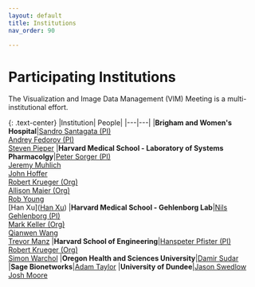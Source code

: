 ```yaml
---
layout: default
title: Institutions
nav_order: 90

---
```


# Participating Institutions

The Visualization and Image Data Management (VIM) Meeting is a multi-institutional effort.

{: .text-center}
|Institution| People|
|---|---|
|**Brigham and Women's Hospital**|[Sandro Santagata (PI)](https://connects.catalyst.harvard.edu/Profiles/display/Person/28545)<br>[Andrey Fedorov (PI)](http://fedorov.github.io/)<br>[Steven Pieper](https://nac.spl.harvard.edu/people/steve-pieper)
|**Harvard Medical School - Laboratory of Systems Pharmacolgy**|[Peter Sorger (PI)](https://sorger.med.harvard.edu/people/peter-sorger-phd/)<br>[Jeremy Muhlich](https://github.com/jmuhlich)<br>[John Hoffer](https://github.com/thejohnhoffer)<br>[Robert Krueger (Org)](https://kruegert.github.io/)<br>[Allison Maier (Org)](https://labsyspharm.org/people/leadership/)<br>[Rob Young](https://labsyspharm.org/people/research-scientists/)<br>[Han Xu]([Han Xu](https://labsyspharm.org/people/leadership/))
|**Harvard Medical School - Gehlenborg Lab**|[Nils Gehlenborg (PI)](http://gehlenborglab.org/team/members/nils-gehlenborg/)<br>[Mark Keller (Org)](http://gehlenborglab.org/team/members/mark-keller/)<br>[Qianwen Wang](http://gehlenborglab.org/team/members/qianwen-wang/)<br>[Trevor Manz](http://gehlenborglab.org/team/members/trevor-manz/)
|**Harvard School of Engineering**|[Hanspeter Pfister (PI)](https://vcg.seas.harvard.edu/people/hanspeter-pfister)<br>[Robert Krueger (Org)](https://kruegert.github.io/)<br>[Simon Warchol](https://simonwarchol.com/)
|**Oregon Health and Sciences University**|[Damir Sudar](https://github.com/dsudar)
|**Sage Bionetworks**|[Adam Taylor](https://github.com/adamjtaylor)
|**University of Dundee**|[Jason Swedlow](https://www.dundee.ac.uk/people/jason-swedlow)<br>[Josh Moore](https://joshmoore.github.io/)



